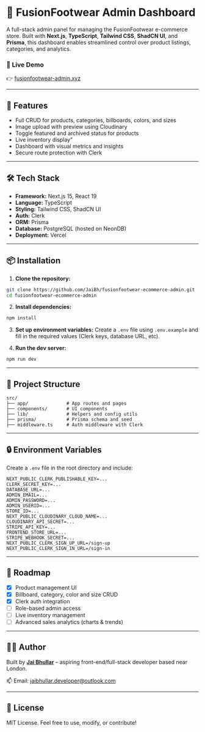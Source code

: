 # 🧩 FusionFootwear Admin Dashboard

A full-stack admin panel for managing the FusionFootwear e-commerce store. Built with **Next.js**, **TypeScript**, **Tailwind CSS**, **ShadCN UI**, and **Prisma**, this dashboard enables streamlined control over product listings, categories, and analytics.

### 🔗 Live Demo

👉 [fusionfootwear-admin.xyz](https://www.fusionfootwear-admin.xyz)

---

## 🚀 Features

- Full CRUD for products, categories, billboards, colors, and sizes
- Image upload with preview using Cloudinary
- Toggle featured and archived status for products
- Live inventory display”
- Dashboard with visual metrics and insights
- Secure route protection with Clerk

---

## 🛠 Tech Stack

- **Framework:** Next.js 15, React 19
- **Language:** TypeScript
- **Styling:** Tailwind CSS, ShadCN UI
- **Auth:** Clerk
- **ORM:** Prisma
- **Database:** PostgreSQL (hosted on NeonDB)
- **Deployment:** Vercel

---

## 📦 Installation

1. **Clone the repository:**

```bash
git clone https://github.com/JaiBh/fusionfootwear-ecommerce-admin.git
cd fusionfootwear-ecommerce-admin
```

2. **Install dependencies:**

```bash
npm install
```

3. **Set up environment variables:**
   Create a `.env` file using `.env.example` and fill in the required values (Clerk keys, database URL, etc).

4. **Run the dev server:**

```bash
npm run dev
```

---

## 📁 Project Structure

```
src/
├── app/              # App routes and pages
├── components/       # UI components
├── lib/              # Helpers and config utils
├── prisma/           # Prisma schema and seed
├── middleware.ts     # Auth middleware with Clerk
```

---

## 🔒 Environment Variables

Create a `.env` file in the root directory and include:

```
NEXT_PUBLIC_CLERK_PUBLISHABLE_KEY=...
CLERK_SECRET_KEY=...
DATABASE_URL=...
ADMIN_EMAIL=...
ADMIN_PASSWORD=...
ADMIN_USERID=...
STORE_ID=...
NEXT_PUBLIC_CLOUDINARY_CLOUD_NAME=...
CLOUDINARY_API_SECRET=...
STRIPE_API_KEY=...
FRONTEND_STORE_URL=...
STRIPE_WEBHOOK_SECRET=...
NEXT_PUBLIC_CLERK_SIGN_UP_URL=/sign-up
NEXT_PUBLIC_CLERK_SIGN_IN_URL=/sign-in
```

---

## 📌 Roadmap

- [x] Product management UI
- [x] Billboard, category, color and size CRUD
- [x] Clerk auth integration
- [ ] Role-based admin access
- [ ] Live inventory management
- [ ] Advanced sales analytics (charts & trends)

---

## 🧑‍💻 Author

Built by [**Jai Bhullar**](https://jaibh-portfolio.vercel.app/) – aspiring front-end/full-stack developer based near London.

📫 Email: jaibhullar.developer@outlook.com

---

## 📝 License

MIT License. Feel free to use, modify, or contribute!
